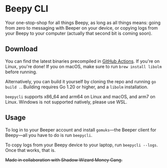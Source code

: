 # Beepy CLI
Your one-stop-shop for all things Beepy, as long as all things means:
going from zero to messaging with Beeper on your device, or copying logs
from your Beepy to your computer (actually that second bit is coming
soon).

## Download
You can find the latest binaries precompiled in [GitHub Actions]. If
you're on Linux, you're done! If you on macOS, make sure to run `brew
install libolm` before running.

Alternatively, you can build it yourself by cloning the repo and running
`go build .`. Building requires Go 1.20 or higher, and a `libolm`
installation.

`beepycli` supports x86_64 and arm64 on Linux and macOS, and arm7 on Linux.
Windows is not supported natively, please use WSL.

## Usage
To log in to your Beeper account and install `gomuks`—the Beeper client
for Beepy—all you have to do is run `beepycli`.

To copy logs from your Beepy device to your laptop, run `beepycli
--logs`. Once that works, that is.

~~Made in collaboration with Shadow Wizard Money Gang.~~

[GitHub Actions]: https://github.com/beeper/beepycli/actions
